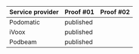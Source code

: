 | Service provider | Proof #01 | Proof #02 |
| ---------------- | --------- | --------- |
| Podomatic        | published |           |
| iVoox            |published           |           |
| Podbeam                 |  published         |           |


